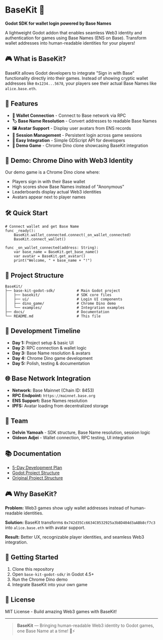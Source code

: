 # BaseKit 🦕

**Godot SDK for wallet login powered by Base Names**

A lightweight Godot addon that enables seamless Web3 identity and authentication for games using Base Names (ENS on Base). Transform wallet addresses into human-readable identities for your players!

## 🎮 What is BaseKit?

BaseKit allows Godot developers to integrate "Sign in with Base" functionality directly into their games. Instead of showing cryptic wallet addresses like `0x1234...5678`, your players see their actual Base Names like `alice.base.eth`.

## 🚀 Features

- **🔗 Wallet Connection** - Connect to Base network via RPC
- **🏷️ Base Name Resolution** - Convert addresses to readable Base Names
- **🖼️ Avatar Support** - Display user avatars from ENS records
- **💾 Session Management** - Persistent login across game sessions
- **🎯 Easy Integration** - Simple GDScript API for developers
- **🦕 Demo Game** - Chrome Dino clone showcasing BaseKit integration

## 🎯 Demo: Chrome Dino with Web3 Identity

Our demo game is a Chrome Dino clone where:
- Players sign in with their Base wallet
- High scores show Base Names instead of "Anonymous"
- Leaderboards display actual Web3 identities
- Avatars appear next to player names

## 🛠️ Quick Start

```gdscript
# Connect wallet and get Base Name
func _ready():
    BaseKit.wallet_connected.connect(_on_wallet_connected)
    BaseKit.connect_wallet()

func _on_wallet_connected(address: String):
    var base_name = BaseKit.get_base_name()
    var avatar = BaseKit.get_avatar()
    print("Welcome, " + base_name + "!")
```

## 📁 Project Structure

```
BaseKit/
├── base-kit-godot-sdk/          # Main Godot project
│   ├── basekit/                 # SDK core files
│   ├── ui/                      # Login UI components
│   ├── dino_game/               # Chrome Dino demo
│   └── examples/                # Integration examples
├── docs/                        # Documentation
└── README.md                    # This file
```

## 🎯 Development Timeline

- **Day 1:** Project setup & basic UI
- **Day 2:** RPC connection & wallet logic
- **Day 3:** Base Name resolution & avatars
- **Day 4:** Chrome Dino game development
- **Day 5:** Polish, testing & documentation

## 🌐 Base Network Integration

- **Network:** Base Mainnet (Chain ID: 8453)
- **RPC Endpoint:** `https://mainnet.base.org`
- **ENS Support:** Base Names resolution
- **IPFS:** Avatar loading from decentralized storage

## 👥 Team

- **Delvin Yamoah** - SDK structure, Base Name resolution, session logic
- **Gideon Adjei** - Wallet connection, RPC testing, UI integration

## 📚 Documentation

- [5-Day Development Plan](BaseKit%20—%205-Day%20Development%20Plan.md)
- [Godot Project Structure](BaseKit%20—%20Godot%20Project%20Structure.md)
- [Original Project Structure](base_names_project_structure.md)

## 🎮 Why BaseKit?

**Problem:** Web3 games show ugly wallet addresses instead of human-readable identities.

**Solution:** BaseKit transforms `0x742d35Cc6634C0532925a3b8D404d3aABb8cf7c3` into `alice.base.eth` with avatar support.

**Result:** Better UX, recognizable player identities, and seamless Web3 integration.

## 🚀 Getting Started

1. Clone this repository
2. Open `base-kit-godot-sdk/` in Godot 4.5+
3. Run the Chrome Dino demo
4. Integrate BaseKit into your own game

## 📄 License

MIT License - Build amazing Web3 games with BaseKit!

---

> **BaseKit** — Bringing human-readable Web3 identity to Godot games, one Base Name at a time! 🦕⚡
